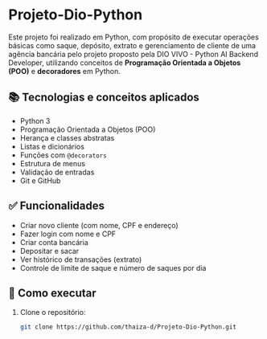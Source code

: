 # Projeto-Dio-Python
Este projeto foi realizado em Python, com propósito de executar operações básicas como saque, depósito, extrato e gerenciamento de cliente de uma agência bancária pelo projeto proposto pela DIO VIVO - Python AI Backend Developer, utilizando conceitos de **Programação Orientada a Objetos (POO)** e **decoradores** em Python.

## 📚 Tecnologias e conceitos aplicados

- Python 3
- Programação Orientada a Objetos (POO)
- Herança e classes abstratas
- Listas e dicionários
- Funções com `@decorators`
- Estrutura de menus
- Validação de entradas
- Git e GitHub

## ✅ Funcionalidades

- Criar novo cliente (com nome, CPF e endereço)
- Fazer login com nome e CPF
- Criar conta bancária
- Depositar e sacar
- Ver histórico de transações (extrato)
- Controle de limite de saque e número de saques por dia

## 🔧 Como executar

1. Clone o repositório:
   ```bash
   git clone https://github.com/thaiza-d/Projeto-Dio-Python.git
